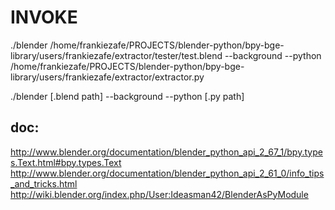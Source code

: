 INVOKE
======

./blender /home/frankiezafe/PROJECTS/blender-python/bpy-bge-library/users/frankiezafe/extractor/tester/test.blend --background --python /home/frankiezafe/PROJECTS/blender-python/bpy-bge-library/users/frankiezafe/extractor/extractor.py

./blender [.blend path] --background --python [.py path]

doc:
----

http://www.blender.org/documentation/blender_python_api_2_67_1/bpy.types.Text.html#bpy.types.Text
http://www.blender.org/documentation/blender_python_api_2_61_0/info_tips_and_tricks.html
http://wiki.blender.org/index.php/User:Ideasman42/BlenderAsPyModule
